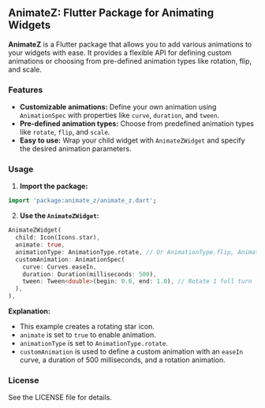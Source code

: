 ## AnimateZ: Flutter Package for Animating Widgets

**AnimateZ** is a Flutter package that allows you to add various animations to your widgets with ease. It provides a flexible API for defining custom animations or choosing from pre-defined animation types like rotation, flip, and scale.

### Features

* **Customizable animations:** Define your own animation using `AnimationSpec` with properties like `curve`, `duration`, and `tween`.
* **Pre-defined animation types:** Choose from predefined animation types like `rotate`, `flip`, and `scale`.
* **Easy to use:** Wrap your child widget with `AnimateZWidget` and specify the desired animation parameters.

### Usage

1. **Import the package:**

```dart
import 'package:animate_z/animate_z.dart';
```

2. **Use the `AnimateZWidget`:**

```dart
AnimateZWidget(
  child: Icon(Icons.star),
  animate: true,
  animationType: AnimationType.rotate, // Or AnimationType.flip, AnimationType.scale
  customAnimation: AnimationSpec(
    curve: Curves.easeIn,
    duration: Duration(milliseconds: 500),
    tween: Tween<double>(begin: 0.0, end: 1.0), // Rotate 1 full turn
  ),
),
```

**Explanation:**

* This example creates a rotating star icon.
* `animate` is set to `true` to enable animation.
* `animationType` is set to `AnimationType.rotate`.
* `customAnimation` is used to define a custom animation with an `easeIn` curve, a duration of 500 milliseconds, and a rotation animation.



### License
See the LICENSE file for details.
